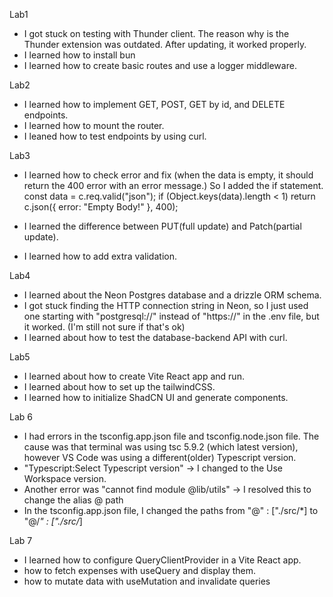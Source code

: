 Lab1

- I got stuck on testing with Thunder client. The reason why is the Thunder extension was outdated. After updating, it worked properly.
- I learned how to install bun
- I learned how to create basic routes and use a logger middleware.

Lab2

- I learned how to implement GET, POST, GET by id, and DELETE endpoints.
- I learned how to mount the router.
- I leaned how to test endpoints by using curl.

Lab3

- I learned how to check error and fix (when the data is empty, it should return the 400 error with an error message.) So I added the if statement.
  const data = c.req.valid("json");
  if (Object.keys(data).length < 1)
  return c.json({ error: "Empty Body!" }, 400);

- I learned the difference between PUT(full update) and Patch(partial update).
- I learned how to add extra validation.

Lab4

- I learned about the Neon Postgres database and a drizzle ORM schema.
- I got stuck finding the HTTP connection string in Neon, so I just used one starting with "postgresql://" instead of "https://" in the .env file, but it worked. (I'm still not sure if that's ok)
- I learned about how to test the database-backend API with curl.

Lab5

- I learned about how to create Vite React app and run.
- I learned about how to set up the tailwindCSS.
- I learned how to initialize ShadCN UI and generate components.

Lab 6

- I had errors in the tsconfig.app.json file and tsconfig.node.json file. The cause was that terminal was using tsc 5.9.2 (which latest version), however VS Code was using a different(older) Typescript version.
- "Typescript:Select Typescript version" -> I changed to the Use Workspace version.
- Another error was "cannot find module @lib/utils" -> I resolved this to change the alias @ path
- In the tsconfig.app.json file, I changed the paths from "@" : ["./src/*] to "@/_" : ["./src/_]

Lab 7

- I learned how to configure QueryClientProvider in a Vite React app.
- how to fetch expenses with useQuery and display them.
- how to mutate data with useMutation and invalidate queries
